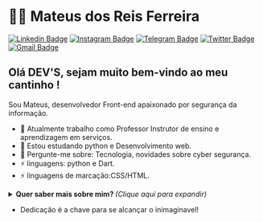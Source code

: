 # :man_technologist: Mateus dos Reis Ferreira

[![Linkedin Badge](https://img.shields.io/badge/-Linkedin-blue?style=flat-square&logo=Linkedin&logoColor=white&link=https://www.linkedin.com/in/mateus-d-880a6811a/)](https://www.linkedin.com/in/mateus-d-880a6811a)
[![Instagram Badge](https://img.shields.io/badge/-Instagram-6633cc?style=flat-square&labelColor=6633cc&logo=instagram&logoColor=white&link=https://www.instagram.com/mateusd_reis/)](https://www.instagram.com/mateusd_reis/)
[![Telegram Badge](https://img.shields.io/badge/Telegram-1ca0f1?style=flat-square&labelColor=1ca0f1&logo=telegram&logoColor=white&link=https://t.me/mateusdosreis)](https://t.me/mateusdosreis)
[![Twitter Badge](https://img.shields.io/badge/-Twitter-1ca0f1?style=flat-square&labelColor=1ca0f1&logo=twitter&logoColor=white&link=https://twitter.com/mt_dos)](https://twitter.com/mt_dos_)
[![Gmail Badge](https://img.shields.io/badge/-Gmail-c14438?style=flat-square&logo=Gmail&logoColor=white&link=mailto:mateussgp12@gmail.com)](mailto:mateussgp12@gmail.com)

## Olá DEV'S, sejam muito bem-vindo ao meu cantinho ! 

Sou Mateus, desenvolvedor Front-end apaixonado por segurança da informação.

- 🔭 Atualmente trabalho como Professor Instrutor de ensino e aprendizagem em serviços.
- 🌱 Estou estudando python e Desenvolvimento web.
- 💬 Pergunte-me sobre: Tecnologia, novidades sobre cyber segurança.
- ⚡ linguagens: python e Dart.
- ⚡ linguagens de marcação:CSS/HTML.

<details>
  <summary> <b> Quer saber mais sobre mim? </b> <i>(Clique aqui para expandir)</i> </summary>
  <br>

  [![Github Status](https://github-readme-stats.vercel.app/api?username=TredSonn&show_icons=true&title_color=fff&icon_color=79ff97&text_color=9f9f9f&bg_color=151515)](https://github.com/TredSonn/TredSonn)

## Tecnologias
#### Conhecidas
  ![C](https://img.shields.io/badge/-C-blue?style=flat-square&logo=C&logoColor=white)
  ![Java](https://img.shields.io/badge/-Java-E34F26?style=flat-square&logo=Java&logoColor=white)
  ![Eclipse](https://img.shields.io/badge/-Eclipse-5849BE?style=flat-square&logo=Eclipse&logoColor=white)
  ![VSCode](https://img.shields.io/badge/-VSCode-0085D1?style=flat-square&logo=visual-studio-code&logoColor=white)
  ![Windows](https://img.shields.io/badge/-Windows-00ADEF?style=flat-square&logo=windows&logoColor=white)
  ![MySQL](https://img.shields.io/badge/-MySQL-00758F?style=flat-square&logo=mysql&logoColor=white)
  ![HTML5](https://img.shields.io/badge/-HTML5-E34F26?style=flat-square&logo=html5&logoColor=white)
  ![CSS3](https://img.shields.io/badge/-CSS3-549FDE?style=flat-square&logo=css3&logoColor=white)
#### Interesse

  ![JavaScript](https://img.shields.io/badge/-JavaScript-F7B93E?style=flat-square&logo=javascript&logoColor=fff)
  ![React](https://img.shields.io/badge/-React.js-45b8d8?style=flat-square&logo=react&logoColor=white)
#### Estudando
  ![Git](https://img.shields.io/badge/-Git-F05032?style=flat-square&logo=git&logoColor=white)
  ![GitHub](https://img.shields.io/badge/-Github-000?style=flat-square&logo=Github&logoColor=white)
  ![PHP](https://img.shields.io/badge/-PHP-5849BE?style=flat-square&logo=PHP&logoColor=white)

  ---
</details>

- Dedicação é a chave para se alcançar o inimaginavel!
